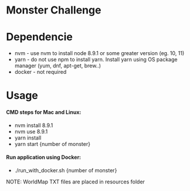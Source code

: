 # Monster Challenge 
 
# Dependencie
- nvm - use nvm to install node 8.9.1 or some greater version (eg. 10, 11) 
- yarn - do not use npm to install yarn. Install yarn using OS package manager (yum, dnf, apt-get, brew..)
- docker - not required

# Usage
 
#### CMD steps for Mac and Linux:
- nvm install 8.9.1
- nvm use 8.9.1
- yarn install
- yarn start {number of monster}

#### Run application using Docker:
- ./run_with_docker.sh {number of monster} 

NOTE: WorldMap TXT files are placed in resources folder 

